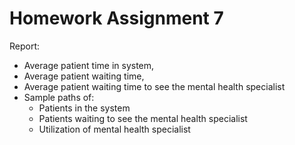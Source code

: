 # Homework Assignment 7

Report:
- Average patient time in system,
- Average patient waiting time,
- Average patient waiting time to see the mental health specialist
- Sample paths of: 
    - Patients in the system
    - Patients waiting to see the mental health specialist
    - Utilization of mental health specialist
